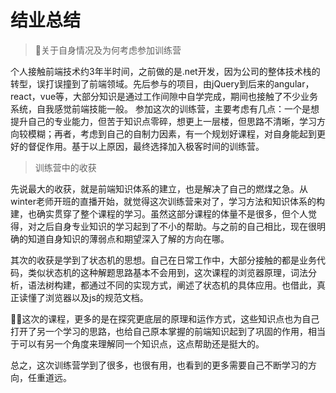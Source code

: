 # 结业总结

> 关于自身情况及为何考虑参加训练营

个人接触前端技术约3年半时间，之前做的是.net开发，因为公司的整体技术栈的转型，误打误撞到了前端领域。先后参与的项目，由jQuery到后来的angular，react，vue等，大部分知识是通过工作间隙中自学完成，期间也接触了不少业务系统，自我感觉前端技能一般。
参加这次的训练营，主要考虑有几点：一个是想提升自己的专业能力，但苦于知识点零碎，想更上一层楼，但思路不清晰，学习方向较模糊；再者，考虑到自己的自制力因素，有一个规划好课程，对自身能起到更好的督促作用。基于以上原因，最终选择加入极客时间的训练营。

> 训练营中的收获

先说最大的收获，就是前端知识体系的建立，也是解决了自己的燃煤之急。从winter老师开班的直播开始，就觉得这次训练营来对了，学习方法和知识体系的构建，也确实贯穿了整个课程的学习。虽然这部分课程的体量不是很多，但个人觉得，对之后自身专业知识的学习起到了不小的帮助。与之前的自己相比，现在很明确的知道自身知识的薄弱点和期望深入了解的方向在哪。

其次的收获是学到了状态机的思想。自己在日常工作中，大部分接触的都是业务代码，类似状态机的这种解题思路基本不会用到，这次课程的浏览器原理，词法分析，语法树构建，都通过不同的实现方式，阐述了状态机的具体应用。也借此，真正读懂了浏览器以及js的规范文档。

这次的课程，更多的是在探究更底层的原理和运作方式，这些知识点也为自己打开了另一个学习的思路，也给自己原本掌握的前端知识起到了巩固的作用，相当于可以有另一个角度来理解同一个知识点，这点帮助还是挺大的。

总之，这次训练营学到了很多，也很有用，也看到的更多需要自己不断学习的方向，任重道远。